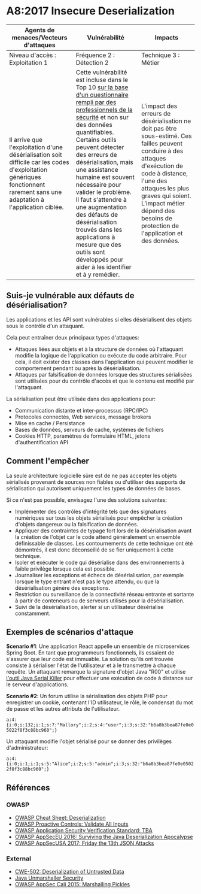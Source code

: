 # A8:2017 Insecure Deserialization

| Agents de menaces/Vecteurs d'attaques | Vulnérabilité | Impacts               |
| -- | -- | -- |
| Niveau d'accès : Exploitation 1 | Fréquence 2 : Détection 2 | Technique 3 : Métier |
| Il arrive que l'exploitation d'une désérialisation soit difficile car les codes d'exploitation génériques fonctionnent rarement sans une adaptation à l'application ciblée. | Cette vulnérabilité est incluse dans le Top 10 [sur la base d'un questionnaire rempli par des professionnels de la sécurité](https://owasp.blogspot.com/2017/08/owasp-top-10-2017-project-update.html) et non sur des données quantifiables. Certains outils peuvent détecter des erreurs de désérialisation, mais une assistance humaine est souvent nécessaire pour valider le problème. Il faut s'attendre à une augmentation des défauts de désérialisation trouvés dans les applications à mesure que des outils sont développés pour aider à les identifier et à y remédier. | L'impact des erreurs de désérialisation ne doit pas être sous-estimé. Ces failles peuvent conduire à des attaques d'exécution de code à distance, l'une des attaques les plus graves qui soient. L'impact métier dépend des besoins de protection de l'application et des données. |

## Suis-je vulnérable aux défauts de désérialisation? 

Les applications et les API sont vulnérables si elles désérialisent des objets sous le contrôle d'un attaquant.

Cela peut entraîner deux principaux types d'attaques:

* Attaques liées aux objets et à la structure de données où l'attaquant modifie la logique de l'application ou exécute du code arbitraire. Pour cela, il doit exister des classes dans l'application qui peuvent modifier le comportement pendant ou après la désérialisation.
* Attaques par falsification de données lorsque des structures sérialisées sont utilisées pour du contrôle d'accès et que le contenu est modifié par l'attaquant.

La sérialisation peut être utilisée dans des applications pour:

* Communication distante et inter-processus (RPC/IPC)
* Protocoles connectés, Web services, message brokers
* Mise en cache / Persistance
* Bases de données, serveurs de cache, systèmes de fichiers
* Cookies HTTP, paramètres de formulaire HTML, jetons d'authentification API

## Comment l'empêcher

La seule architecture logicielle sûre est de ne pas accepter les objets sérialisés provenant de sources non fiables ou d'utiliser des supports de sérialisation qui autorisent uniquement les types de données de bases.

Si ce n'est pas possible, envisagez l'une des solutions suivantes:

* Implémenter des contrôles d'intégrité tels que des signatures numériques sur tous les objets sérialisés pour empêcher la création d'objets dangereux ou la falsification de données.
* Appliquer des contraintes de typage fort lors de la désérialisation avant la création de l'objet car le code attend généralement un ensemble définissable de classes. Les contournements de cette technique ont été démontrés, il est donc déconseillé de se fier uniquement à cette technique.
* Isoler et exécuter le code qui désérialise dans des environnements à faible privilège lorsque cela est possible.
* Journaliser les exceptions et échecs de désérialisation, par exemple lorsque le type entrant n'est pas le type attendu, ou que la désérialisation génère des exceptions.
* Restriction ou surveillance de la connectivité réseau entrante et sortante à partir de conteneurs ou de serveurs utilisés pour la  désérialisation.
* Suivi de la désérialisation, alerter si un utilisateur désérialise constamment.

## Exemples de scénarios d'attaque

**Scenario #1**: Une application React appelle un ensemble de microservices Spring Boot. En tant que programmeurs fonctionnels, ils essaient de s'assurer que leur code est immuable. La solution qu'ils ont trouvée consiste à sérialiser l'état de l'utilisateur et à le transmettre à chaque requête. Un attaquant remarque la signature d'objet Java "R00" et utilise [l'outil Java Serial Killer](https://github.com/NetSPI/JavaSerialKiller) pour effectuer une exécution de code à distance sur le serveur d'applications.



**Scenario #2**: Un forum utilise la sérialisation des objets PHP pour enregistrer un cookie, contenant l'ID utilisateur, le rôle, le condensat du mot de passe et les autres attributs de l'utilisateur.

`a:4:{i:0;i:132;i:1;s:7:"Mallory";i:2;s:4:"user";i:3;s:32:"b6a8b3bea87fe0e05022f8f3c88bc960";}`

Un attaquant modifie l'objet sérialisé pour se donner des privilèges d'administrateur:

`a:4:{i:0;i:1;i:1;s:5:"Alice";i:2;s:5:"admin";i:3;s:32:"b6a8b3bea87fe0e05022f8f3c88bc960";}`

## Références

### OWASP

* [OWASP Cheat Sheet: Deserialization](https://www.owasp.org/index.php/Deserialization_Cheat_Sheet)
* [OWASP Proactive Controls: Validate All Inputs](https://www.owasp.org/index.php/OWASP_Proactive_Controls#4:_Validate_All_Inputs)
* [OWASP Application Security Verification Standard: TBA](https://www.owasp.org/index.php/Category:OWASP_Application_Security_Verification_Standard_Project#tab=Home)
* [OWASP AppSecEU 2016: Surviving the Java Deserialization Apocalypse](https://speakerdeck.com/pwntester/surviving-the-java-deserialization-apocalypse)
* [OWASP AppSecUSA 2017: Friday the 13th JSON Attacks](https://speakerdeck.com/pwntester/friday-the-13th-json-attacks)

### External

* [CWE-502: Deserialization of Untrusted Data](https://cwe.mitre.org/data/definitions/502.html)
* [Java Unmarshaller Security](https://github.com/mbechler/marshalsec)
* [OWASP AppSec Cali 2015: Marshalling Pickles](http://frohoff.github.io/appseccali-marshalling-pickles/)
